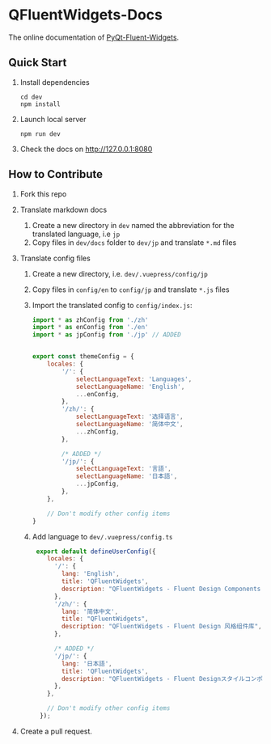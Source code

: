 # QFluentWidgets-Docs
The online documentation of [PyQt-Fluent-Widgets](https://github.com/zhiyiYo/PyQt-Fluent-Widgets).

## Quick Start
1. Install dependencies
   ```shell
   cd dev
   npm install
   ```

2. Launch local server
   ```shell
   npm run dev
   ```

3. Check the docs on http://127.0.0.1:8080


## How to Contribute

1. Fork this repo
2. Translate markdown docs
   1. Create a new directory in `dev` named the abbreviation for the translated language, i.e `jp`
   2. Copy files in `dev/docs` folder to `dev/jp` and translate `*.md` files
3. Translate config files
   1. Create a new directory, i.e. `dev/.vuepress/config/jp`
   2. Copy files in `config/en` to `config/jp` and translate `*.js` files
   3. Import the translated config to `config/index.js`:

      ```js
      import * as zhConfig from './zh'
      import * as enConfig from './en'
      import * as jpConfig from './jp' // ADDED


      export const themeConfig = {
          locales: {
              '/': {
                  selectLanguageText: 'Languages',
                  selectLanguageName: 'English',
                  ...enConfig,
              },
              '/zh/': {
                  selectLanguageText: '选择语言',
                  selectLanguageName: '简体中文',
                  ...zhConfig,
              },

              /* ADDED */
              '/jp/': {
                  selectLanguageText: '言語',
                  selectLanguageName: '日本語',
                  ...jpConfig,
              },
          },

          // Don't modify other config items
      }
      ```
    4. Add language to `dev/.vuepress/config.ts`

       ```js
        export default defineUserConfig({
           locales: {
             '/': {
               lang: 'English',
               title: 'QFluentWidgets',
               description: "QFluentWidgets - Fluent Design Components Library",
             },
             '/zh/': {
               lang: '简体中文',
               title: "QFluentWidgets",
               description: "QFluentWidgets - Fluent Design 风格组件库",
             },

             /* ADDED */
             '/jp/': {
               lang: '日本語',
               title: 'QFluentWidgets',
               description: "QFluentWidgets - Fluent Designスタイルコンポーネントライブラリ",
             },
           },

           // Don't modify other config items
         });
       ```

4. Create a pull request.